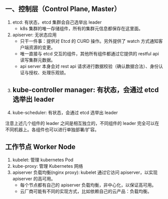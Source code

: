 
## 一、控制层（Control Plane, Master）

1. etcd: 有状态，etcd 集群会自己选举出 leader
    - k8s 集群的唯一存储组件，所有的集群元信息都保存在这里面。
1. apiserver: 无状态应用
    - 只干一件事：提供对 Etcd 的 CURD 操作。另外提供了 watch 方式通知客户端资源的变更。
    - 唯一直接与 etcd 交互的组件，其他所有组件都通过它提供的 restful api 读写集群元数据。
    - api server 本身会对 rest api 请求进行数据校验（确认数据合法）、身份认证与授权、处理乐观锁。
1. kube-controller manager: 有状态，会通过 etcd 选举出 leader
    - 
1. kube-scheduler: 有状态，会通过 etcd 选举出 leader

注意上述几个组件的 leader 之间是相互独立的，不同组件的 leader 完全可以在不同机器上。各组件也可以进行单独部署/扩容。

## 工作节点 Worker Node

1. kubelet: 管理 kubernetes Pod
1. kube-proxy: 管理 Kubernetes 网络
1. apiserver 负载均衡(nginx proxy): kubelet 通过它访问 apiserver，以实现 apiserver 的高可用。
    - 每个节点都有自己的 apiserver 负载均衡，非中心化，以保证高可用。
    - 云厂商可能有不同的实现方式，比如依赖自己的云产品：负载均衡。

